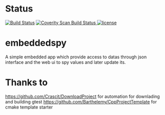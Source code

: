 # Status
[![Build Status](https://travis-ci.org/StephenKinger/embeddedspy.svg)](https://travis-ci.org/StephenKinger/embeddedspy)
<a href="https://scan.coverity.com/projects/stephenkinger-embeddedspy">
  <img alt="Coverity Scan Build Status"
       src="https://scan.coverity.com/projects/11213/badge.svg"/>
</a>
[![license](https://img.shields.io/github/license/mashape/apistatus.svg)]()

# embeddedspy
A simple embedded app which provide access to datas through json interface and the web ui to spy values and later update its.

# Thanks to
https://github.com/Crascit/DownloadProject for automation for downlading and building gtest
https://github.com/Barthelemy/CppProjectTemplate for cmake template starter
